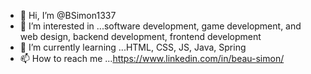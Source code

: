 - 👋 Hi, I’m @BSimon1337
- 👀 I’m interested in ...software development, game development, and web design, backend development, frontend development
- 🌱 I’m currently learning ...HTML, CSS, JS, Java, Spring
- 📫 How to reach me ...https://www.linkedin.com/in/beau-simon/

<!---
BSimon1337/BSimon1337 is a ✨ special ✨ repository because its `README.md` (this file) appears on your GitHub profile.
You can click the Preview link to take a look at your changes.
--->
